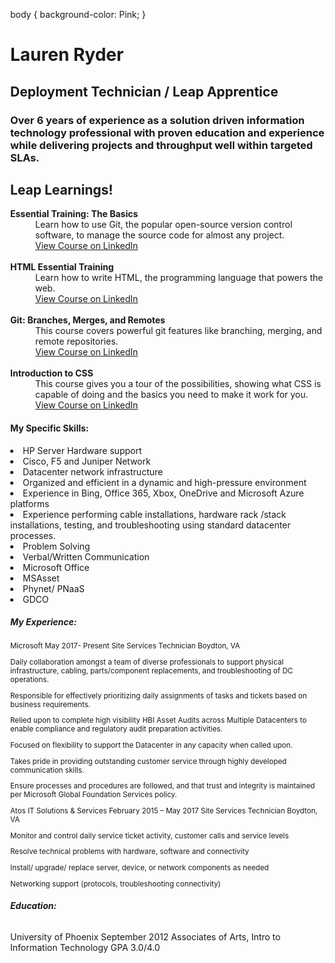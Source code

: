 
<!DOCTYPE html>
<html lang="en">

body {
  background-color: Pink;
}

<head>
<title>Lauren Ryder</title>
<meta charset="utf-8">
<meta name="viewport" content="width=device-width, initial-scale=1">
<style>
body {
  margin: 0;
}

/* Style the header */
.header {
  background-color: purple;
  padding: 20px;
  text-align: center;
}
</style>
</head>
<body>

<div class="header">
  <h1>Lauren Ryder</h1>
  <h2><Strong>Deployment Technician / Leap Apprentice</strong></h2>
  <h3>Over 6 years of experience as a solution driven information technology professional with proven education and experience while delivering projects and throughput well within targeted SLAs.</h3>
</div>
</body>
</html>

<div id="sidebar">
		<aside>
			<h1>Leap Learnings!</h1>
			<dl>
				<dt><strong>Essential Training: The Basics</strong></dt>
				<dd>Learn how to use Git, the popular open-source version control software, to manage the source code for almost any project.</dd>
				<dd><a href="https://www.linkedin.com/learning/git-essential-training-the-basics/use-git-version-control-software-to-manage-project-code?u=3322">View Course on LinkedIn</a></dd><br>
				<dt><strong>HTML Essential Training</strong></dt>
				<dd>Learn how to write HTML, the programming language that powers the web.</dd>
				<dd><a href="https://www.linkedin.com/learning/html-essential-training-4/what-is-html?u=3322">View Course on LinkedIn</a></dd><br>
				<dt><strong>Git: Branches, Merges, and Remotes</strong></dt>
				<dd>This course covers powerful git features like branching, merging, and remote repositories.</dd>
				<dd><a href="https://www.linkedin.com/learning/git-branches-merges-and-remotes/unlock-powerful-code-management-and-collaboration-tools-in-git?u=3322">View Course on LinkedIn</a></dd><br>
				<dt><strong>Introduction to CSS</strong></dt>
				<dd>This course gives you a tour of the possibilities, showing what CSS is capable of doing and the basics you need to make it work for you.</dd>
				<dd><a href="https://www.linkedin.com/learning/introduction-to-css/welcome?u=3322">View Course on LinkedIn</a></dd>
			</dl>
		</aside>
	</div>

<body>
<h4><b>My Specific Skills:</b></h4>
  <li>HP Server Hardware support</li>
  <li>Cisco, F5 and Juniper Network </li>  
  <li>Datacenter network infrastructure</li>
  <li>Organized and efficient in a dynamic and high-pressure environment</li>
  <li>Experience in Bing, Office 365, Xbox, OneDrive and Microsoft Azure platforms</li>                        
  <li>Experience performing cable installations, hardware rack /stack installations, testing, and troubleshooting using standard datacenter processes.</li>
  <li>Problem Solving</li>
  <li>Verbal/Written Communication</li>
  <li>Microsoft Office</li>
  <li>MSAsset</li>
  <li>Phynet/ PNaaS</li>
  <li>GDCO</li>
<h5><b>My Experience:</b></h5>
<small>Microsoft May 2017- Present
Site Services Technician Boydton, VA
<p>Daily collaboration amongst a team of diverse professionals to support physical infrastructure, cabling, parts/component replacements, and troubleshooting of DC operations.</P>
<p>Responsible for effectively prioritizing daily assignments of tasks and tickets based on business requirements.</P>
<p>Relied upon to complete high visibility HBI Asset Audits across Multiple Datacenters to enable compliance and regulatory audit preparation activities.</P>
<p>Focused on flexibility to support the Datacenter in any capacity when called upon.</P>
<p>Takes pride in providing outstanding customer service through highly developed communication skills.</P>
<p>Ensure processes and procedures are followed, and that trust and integrity is maintained per Microsoft Global Foundation Services policy.</P>
</small>
<small>Atos IT Solutions & Services                  
February 2015 – May 2017
Site Services Technician Boydton, VA
<p>Monitor and control daily service ticket activity, customer calls and service levels</p>
<p>Resolve technical problems with hardware, software and connectivity</p>
<p>Install/ upgrade/ replace server, device, or network components as needed</p>
<p>Networking support (protocols, troubleshooting connectivity)</p>
</small>

<footer>
<h6><b>Education:</b></h6>
University of Phoenix September 2012
Associates of Arts, Intro to Information Technology  
GPA 3.0/4.0
</footer>
